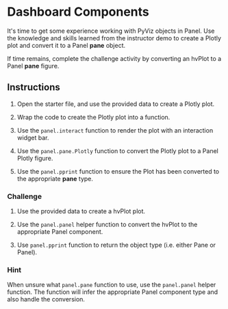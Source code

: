 # Dashboard Components

It's time to get some experience working with PyViz objects in Panel. Use the knowledge and skills learned from the instructor demo to create a Plotly plot and convert it to a Panel **pane** object.

If time remains, complete the challenge activity by converting an hvPlot to a Panel **pane** figure.

## Instructions

1. Open the starter file, and use the provided data to create a Plotly plot.

2. Wrap the code to create the Plotly plot into a function.

3. Use the `panel.interact` function to render the plot with an interaction widget bar.

4. Use the `panel.pane.Plotly` function to convert the Plotly plot to a Panel Plotly figure.

5. Use the `panel.pprint` function to ensure the Plot has been converted to the appropriate **pane** type.

### Challenge

1. Use the provided data to create a hvPlot plot.

2. Use the `panel.panel` helper function to convert the hvPlot to the appropriate Panel component.

3. Use `panel.pprint` function to return the object type (i.e. either Pane or Panel).

### Hint

When unsure what `panel.pane` function to use, use the `panel.panel` helper function. The function will infer the appropriate Panel component type and also handle the conversion.
